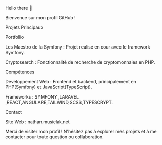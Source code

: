  Hello there 👋<br>
 
Bienvenue sur mon profil GitHub ! 

Projets Principaux

Portfollio <br>

Les Maestro de la Symfony : Projet realisé en cour avec  le framework Symfony.<br>

Cryptosearch : Fonctionnalité de recherche de cryptomonnaies en PHP.<br>


Compétences

Développement Web : Frontend et backend, principalement en PHP(Symfony) et JavaScript(TypeScript).<br>

Frameworks : SYMFONY ,LARAVEL ,REACT,ANGULARE,TAILWIND,SCSS,TYPESCRYPT.

Contact

Site Web : nathan.musielak.net<br>


Merci de visiter mon profil ! N'hésitez pas à explorer mes projets et à me contacter pour toute question ou collaboration.

